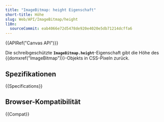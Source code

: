 ```yaml
---
title: "ImageBitmap: height Eigenschaft"
short-title: Höhe
slug: Web/API/ImageBitmap/height
l10n:
  sourceCommit: eab4066e72d5478de920e4020e5db71214dcffa6
---
```


{{APIRef("Canvas API")}}

Die schreibgeschützte **`ImageBitmap.height`**-Eigenschaft gibt die Höhe des {{domxref("ImageBitmap")}}-Objekts in CSS-Pixeln zurück.

## Spezifikationen

{{Specifications}}

## Browser-Kompatibilität

{{Compat}}

